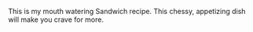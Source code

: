 This is my mouth watering Sandwich recipe. This chessy, appetizing dish will make you crave for more. 